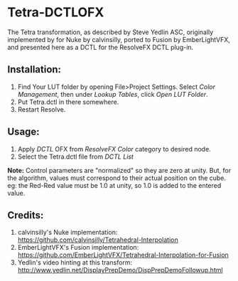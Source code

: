 # Tetra-DCTLOFX

The Tetra transformation, as described by Steve Yedlin ASC, originally implemented by for Nuke by calvinsilly, ported to Fusion by EmberLightVFX, and presented here as a DCTL for the ResolveFX DCTL plug-in.

## Installation:

1. Find Your LUT folder by opening File>Project Settings. Select *Color Management*, then under *Lookup Tables*, click *Open LUT Folder*.
2. Put Tetra.dctl in there somewhere.
3. Restart Resolve.

## Usage:
1. Apply *DCTL* OFX from *ResolveFX Color* category to desired node.
2. Select the Tetra.dctl file from *DCTL List*

**Note:** Control parameters are "normalized" so they are zero at unity. But, for the algorithm, values must correspond to their actual position on the cube. eg: the Red-Red value must be 1.0 at unity, so 1.0 is added to the entered value.

## Credits:
1. calvinsilly's Nuke implementation: https://github.com/calvinsilly/Tetrahedral-Interpolation
2. EmberLightVFX's Fusion implementation: https://github.com/EmberLightVFX/Tetrahedral-Interpolation-for-Fusion
3. Yedlin's video hinting at this transform: http://www.yedlin.net/DisplayPrepDemo/DispPrepDemoFollowup.html
